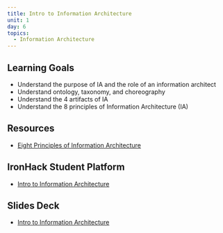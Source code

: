 ```yaml
---
title: Intro to Information Architecture
unit: 1
day: 6
topics:
  - Information Architecture
---
```


## Learning Goals
- Understand the purpose of IA and the role of an information architect
- Understand ontology, taxonomy, and choreography
- Understand the 4 artifacts of IA
- Understand the 8 principles of Information Architecture (IA)

## Resources
- [Eight Principles of Information Architecture](https://www.asis.org/Bulletin/Aug-10/AugSep10_Brown.pdf)

## IronHack Student Platform
- [Intro to Information Architecture](http://learn.ironhack.com/#/learning_unit/7033)

## Slides Deck
- [Intro to Information Architecture](https://drive.google.com/open?id=1ebRvMUsZ28nJTqVQpY3YR0lEci1wQP0xiCYRNbkMfcA)
